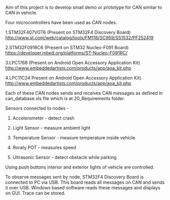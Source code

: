 Aim of this project is to develop small demo or prototype for CAN similar to CAN in vehicle.

Four microcontrollers have been used as CAN nodes.

1.STM32F407VGT6 (Present on STM32F4 Discovery Board)
http://www.st.com/web/catalog/tools/FM116/SC959/SS1532/PF252419

2.STM32F091RC6 (Present on STM32 Nucleo-F091 Board)
https://developer.mbed.org/platforms/ST-Nucleo-F091RC/

3.LPC1768 (Present on Android Open Accessory Application Kit)
http://www.embeddedartists.com/products/app/aoa_kit.php

4.LPC11C24 Present on Android Open Accessory Application Kit)
http://www.embeddedartists.com/products/app/aoa_kit.php

Each of these CAN nodes sends and receives CAN messages as defined in can_database.xls file 
which is at 20_Requirements folder.

Sensors connected to nodes - 

1. Accelerometer - detect crash 

2. Light Sensor - measure ambient light 

3. Temperature Sensor - measure temperature inside vehicle 

4. Roraty POT - measures speed 

5. Ultrasonic Sensor - detect obstacle while parking 

Using push buttons interior and exterior lights of vehicle are controlled.
    
To observe messages sent by node, STM32F4 Discovery Board is connected to PC via USB. This board reads
all messages on CAN and sends it over USB. Windows based software reads these messages and displays
on GUI. Trace can be stored.
